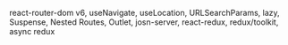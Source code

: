 
react-router-dom v6, useNavigate, useLocation, URLSearchParams, lazy, Suspense, Nested Routes, Outlet, josn-server, react-redux, redux/toolkit, async redux
